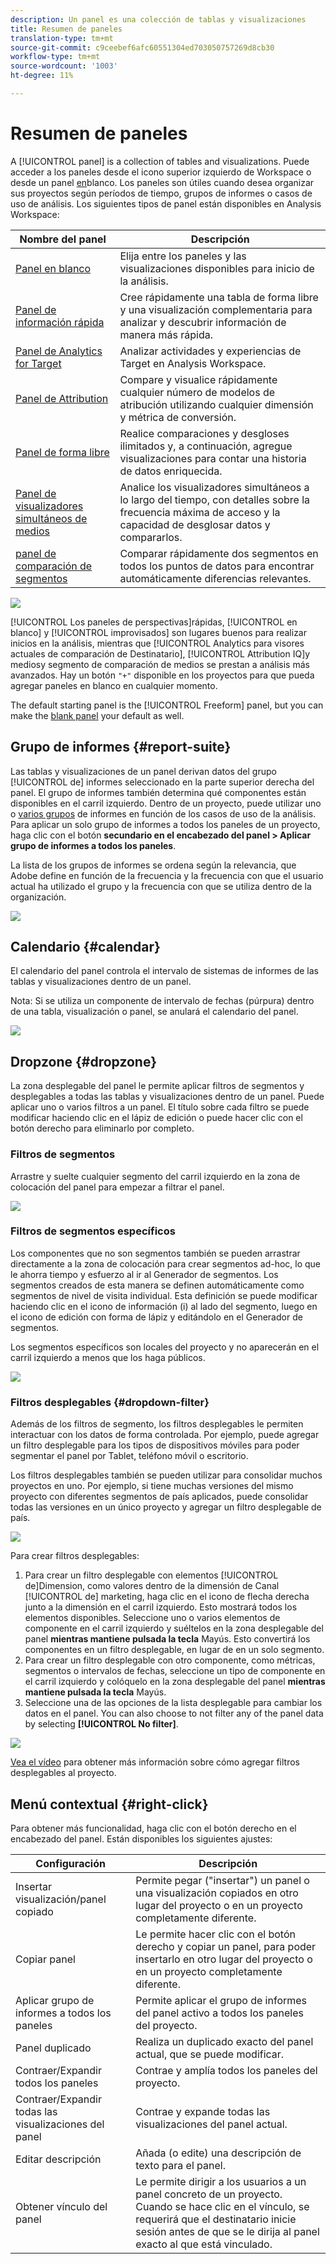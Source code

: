 ```yaml
---
description: Un panel es una colección de tablas y visualizaciones
title: Resumen de paneles
translation-type: tm+mt
source-git-commit: c9ceebef6afc60551304ed703050757269d8cb30
workflow-type: tm+mt
source-wordcount: '1003'
ht-degree: 11%

---
```



# Resumen de paneles

A [!UICONTROL panel] is a collection of tables and visualizations. Puede acceder a los paneles desde el icono superior izquierdo de Workspace o desde un panel [en](blank-panel.md)blanco. Los paneles son útiles cuando desea organizar sus proyectos según períodos de tiempo, grupos de informes o casos de uso de análisis. Los siguientes tipos de panel están disponibles en Analysis Workspace:

| Nombre del panel | Descripción |
| --- | --- |
| [Panel en blanco](blank-panel.md) | Elija entre los paneles y las visualizaciones disponibles para inicio de la análisis. |
| [Panel de información rápida](quickinsight.md) | Cree rápidamente una tabla de forma libre y una visualización complementaria para analizar y descubrir información de manera más rápida. |
| [Panel de Analytics for Target](a4t-panel.md) | Analizar actividades y experiencias de Target en Analysis Workspace. |
| [Panel de Attribution](attribution.md) | Compare y visualice rápidamente cualquier número de modelos de atribución utilizando cualquier dimensión y métrica de conversión. |
| [Panel de forma libre](freeform-panel.md) | Realice comparaciones y desgloses ilimitados y, a continuación, agregue visualizaciones para contar una historia de datos enriquecida. |
| [Panel de visualizadores simultáneos de medios](media-concurrent-viewers.md) | Analice los visualizadores simultáneos a lo largo del tiempo, con detalles sobre la frecuencia máxima de acceso y la capacidad de desglosar datos y compararlos. |
| [panel de comparación de segmentos](c-segment-comparison/segment-comparison.md) | Comparar rápidamente dos segmentos en todos los puntos de datos para encontrar automáticamente diferencias relevantes. |

![](assets/panel-overview.png)

[!UICONTROL Los paneles de perspectivas]rápidas, [!UICONTROL en blanco] y [!UICONTROL improvisados] son lugares buenos para realizar inicios en la análisis, mientras que [!UICONTROL Analytics para visores actuales de comparación de Destinatario], [!UICONTROL Attribution IQ]y   mediosy segmento de comparación de medios se prestan a análisis más avanzados. Hay un botón `"+"` disponible en los proyectos para que pueda agregar paneles en blanco en cualquier momento.

The default starting panel is the [!UICONTROL Freeform] panel, but you can make the [blank panel](/help/analyze/analysis-workspace/c-panels/blank-panel.md) your default as well.

## Grupo de informes {#report-suite}

Las tablas y visualizaciones de un panel derivan datos del grupo [!UICONTROL de] informes seleccionado en la parte superior derecha del panel. El grupo de informes también determina qué componentes están disponibles en el carril izquierdo. Dentro de un proyecto, puede utilizar uno o [varios grupos](https://experienceleague.adobe.com/docs/analytics/analyze/analysis-workspace/build-workspace-project/multiple-report-suites.html?lang=es-ES) de informes en función de los casos de uso de la análisis. Para aplicar un solo grupo de informes a todos los paneles de un proyecto, haga clic con el botón **secundario en el encabezado del panel > Aplicar grupo de informes a todos los paneles**.

La lista de los grupos de informes se ordena según la relevancia, que Adobe define en función de la frecuencia y la frecuencia con que el usuario actual ha utilizado el grupo y la frecuencia con que se utiliza dentro de la organización.

![](assets/panel-report-suite.png)

## Calendario {#calendar}

El calendario del panel controla el intervalo de sistemas de informes de las tablas y visualizaciones dentro de un panel.

Nota: Si se utiliza un componente de intervalo de fechas (púrpura) dentro de una tabla, visualización o panel, se anulará el calendario del panel.

![](assets/panel-calendar.png)

## Dropzone {#dropzone}

La zona desplegable del panel le permite aplicar filtros de segmentos y desplegables a todas las tablas y visualizaciones dentro de un panel. Puede aplicar uno o varios filtros a un panel. El título sobre cada filtro se puede modificar haciendo clic en el lápiz de edición o puede hacer clic con el botón derecho para eliminarlo por completo.

### Filtros de segmentos

Arrastre y suelte cualquier segmento del carril izquierdo en la zona de colocación del panel para empezar a filtrar el panel.

![](assets/segment-filter.png)

### Filtros de segmentos específicos

Los componentes que no son segmentos también se pueden arrastrar directamente a la zona de colocación para crear segmentos ad-hoc, lo que le ahorra tiempo y esfuerzo al ir al Generador de segmentos. Los segmentos creados de esta manera se definen automáticamente como segmentos de nivel de visita individual. Esta definición se puede modificar haciendo clic en el icono de información (i) al lado del segmento, luego en el icono de edición con forma de lápiz y editándolo en el Generador de segmentos.

Los segmentos específicos son locales del proyecto y no aparecerán en el carril izquierdo a menos que los haga públicos.

![](assets/adhoc-segment-filter.png)

### Filtros desplegables {#dropdown-filter}

Además de los filtros de segmento, los filtros desplegables le permiten interactuar con los datos de forma controlada. Por ejemplo, puede agregar un filtro desplegable para los tipos de dispositivos móviles para poder segmentar el panel por Tablet, teléfono móvil o escritorio.

Los filtros desplegables también se pueden utilizar para consolidar muchos proyectos en uno. Por ejemplo, si tiene muchas versiones del mismo proyecto con diferentes segmentos de país aplicados, puede consolidar todas las versiones en un único proyecto y agregar un filtro desplegable de país.

![](assets/dropdown-filter-intro.png)

Para crear filtros desplegables:

1. Para crear un filtro desplegable con elementos [!UICONTROL de]Dimension, como valores dentro de la dimensión de Canal [!UICONTROL de] marketing, haga clic en el icono de flecha derecha junto a la dimensión en el carril izquierdo. Esto mostrará todos los elementos disponibles. Seleccione uno o varios elementos de componente en el carril izquierdo y suéltelos en la zona desplegable del panel **mientras mantiene pulsada la tecla** Mayús. Esto convertirá los componentes en un filtro desplegable, en lugar de en un solo segmento.
1. Para crear un filtro desplegable con otro componente, como métricas, segmentos o intervalos de fechas, seleccione un tipo de componente en el carril izquierdo y colóquelo en la zona desplegable del panel **mientras mantiene pulsada la tecla** Mayús.
1. Seleccione una de las opciones de la lista desplegable para cambiar los datos en el panel. You can also choose to not filter any of the panel data by selecting **[!UICONTROL No filter]**.

![](assets/create-dropdown.png)

[Vea el vídeo](https://docs.adobe.com/content/help/en/analytics-learn/tutorials/analysis-workspace/using-panels/using-panels-to-organize-your-analysis-workspace-projects.html) para obtener más información sobre cómo agregar filtros desplegables al proyecto.

## Menú contextual {#right-click}

Para obtener más funcionalidad, haga clic con el botón derecho en el encabezado del panel. Están disponibles los siguientes ajustes:

| Configuración | Descripción |
| --- | --- |
| Insertar visualización/panel copiado | Permite pegar (&quot;insertar&quot;) un panel o una visualización copiados en otro lugar del proyecto o en un proyecto completamente diferente. |
| Copiar panel | Le permite hacer clic con el botón derecho y copiar un panel, para poder insertarlo en otro lugar del proyecto o en un proyecto completamente diferente. |
| Aplicar grupo de informes a todos los paneles | Permite aplicar el grupo de informes del panel activo a todos los paneles del proyecto. |
| Panel duplicado | Realiza un duplicado exacto del panel actual, que se puede modificar. |
| Contraer/Expandir todos los paneles | Contrae y amplía todos los paneles del proyecto. |
| Contraer/Expandir todas las visualizaciones del panel | Contrae y expande todas las visualizaciones del panel actual. |
| Editar descripción | Añada (o edite) una descripción de texto para el panel. |
| Obtener vínculo del panel | Le permite dirigir a los usuarios a un panel concreto de un proyecto. Cuando se hace clic en el vínculo, se requerirá que el destinatario inicie sesión antes de que se le dirija al panel exacto al que está vinculado. |
